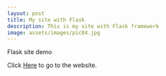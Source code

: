 ```yaml
---
layout: post
title: My site with Flask
description: This is my site with Flask framework
image: assets/images/pic04.jpg
---
```


Flask site demo

Click [Here](https://shuyu-site-chatbot.herokuapp.com) to go to the website.
